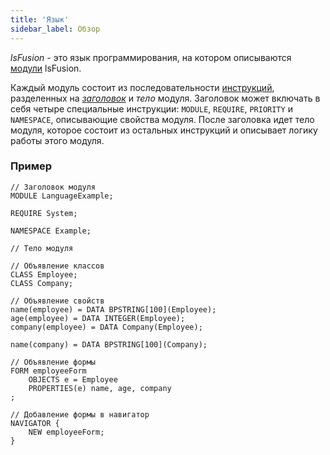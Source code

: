```yaml
---
title: 'Язык'
sidebar_label: Обзор
---
```


*lsFusion* - это язык программирования, на котором описываются [модули](Modules.md) lsFusion.

Каждый модуль состоит из последовательности [инструкций](Statements.md), разделенных на [*заголовок*](Module_header.md) и *тело* модуля. Заголовок может включать в себя четыре специальные инструкции: `MODULE`, `REQUIRE`, `PRIORITY` и `NAMESPACE`, описывающие свойства модуля. После заголовка идет тело модуля, которое состоит из остальных инструкций и описывает логику работы этого модуля.

### Пример

```lsf
// Заголовок модуля
MODULE LanguageExample;

REQUIRE System;

NAMESPACE Example;

// Тело модуля

// Объявление классов
CLASS Employee;
CLASS Company;

// Объявление свойств
name(employee) = DATA BPSTRING[100](Employee);
age(employee) = DATA INTEGER(Employee);
company(employee) = DATA Company(Employee);

name(company) = DATA BPSTRING[100](Company);

// Объявление формы
FORM employeeForm
    OBJECTS e = Employee
    PROPERTIES(e) name, age, company
;

// Добавление формы в навигатор
NAVIGATOR {
    NEW employeeForm;
}
```

